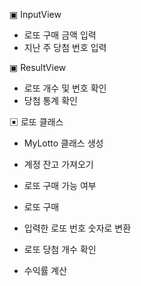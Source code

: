 ▣ InputView

- 로또 구매 금액 입력
- 지난 주 당첨 번호 입력

▣ ResultView

- 로또 개수 및 번호 확인
- 당첨 통계 확인

▣ 로또 클래스

- MyLotto 클래스 생성

- 계정 잔고 가져오기
- 로또 구매 가능 여부
- 로또 구매
- 입력한 로또 번호 숫자로 변환
- 로또 당첨 개수 확인
- 수익률 계산   
